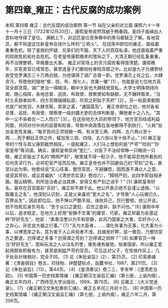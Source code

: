 # 第四章_雍正：古代反腐的成功案例

未知
第四章
雍正：古代反腐的成功案例
第一节
站在父亲的对立面
康熙六十一年十一月十三日（1722年12月20日），康熙皇帝突然驾崩于畅春园。皇四子胤禛出人意料地夺得了皇位。
满朝上下，对这匹皇位竞争赛中的黑马都缺乏了解。各地官员，都不知道这位新皇帝会烧什么样的“三把火”。
在动荡中即位的雍正，面临着重重危机。除了皇族的怀疑、兄弟们的不服、天下人的窃窃私语，他还面临着严重的财政危机和社会危机。在老皇帝康熙晚年的宽纵之下，大清王朝已经乱象重重，再不治理整顿，早晚要出大事。
雍正对官场上的贪污腐败看得很清楚。康熙晚年，买官卖官已成常态，甚至连皇子们都纷纷身陷贪腐之中。比如皇九子允禟曾经收受觉罗满丕三十万两白银，为他谋得了湖广总督一职。觉罗满丕上任之后，大肆贪污，导致他的辖地“督、抚、布、按七人，贪庸一辙”
[1]
，也就是说七位地方高官全部贪腐，湖广吏治一塌糊涂。朝中大臣也大肆结党营私，大学士明珠把持内阁，随心指挥，各地总督、巡抚、布政使、按察使如有缺额，无不辗转贩卖，“当时士夫趋者如市，四方货赂辐辏私邸，珍异之积拟于天府”
[2]
。另一权臣索额图也是广树党羽，大肆贪赃，其家之富，“通国莫及”。
雍正帝即位之初，他对各省总督、巡抚、布政使、按察使一级封疆大吏的总体判断是，懈弛者十之八九，“其中一尘不染者仅一二人而已”
[3]
。在这些地方大员的带领下，地方官员结成利益同盟，共同对付中央的监督和检查，导致中央政策在各地都得不到执行，“火耗”加派呈恶性发展。“每岁民间正项钱粮一两，有派至三两、四两、五六两以至十两……而于朝廷正供之外，辄加至三倍、四倍、五六倍以至十倍不止。”
[4]
雍正皇帝的个性与其父康熙截然相反。一提起雍正，人们马上想到的是“严苛”“险刻”“抄家皇帝”等词语。确实，康熙皇帝崇尚“宽仁”，对臣下不法经常睁一只眼闭一只眼，雍正却是出了名的“精明严刻”，眼里揉不得一粒沙子。他不能容忍他所看到的任何贪渎行为，必将犯官严惩而后快。雍正皇帝也并不回避自己的“苛刻”之名，甚至以此为荣。他曾经说“实心任事，整饬官民，不避嫌怨，因而遂不满众人之意，或谤其苛刻，或议其偏执”（《清世宗实录》卷四六），“精明严刻，此四字即自相矛盾。既云精明，则所惩治者必当其罪，安得又有严刻之诮乎？”
[5]
康熙皇帝好名，喜欢在百官面前“买好”。雍正却不屑于此。他公开表示绝不会谨让退缩，“以取庸主之名”。他深刻认识到，正是父亲喜欢“宽大之名”，才导致“人心玩偈已久，百弊丛生”，因此即位后，他不惮以严酷手段，诛除异己，厉行整顿。他公开说，他不怕死后身负骂名：“至于众口之褒贬、后世之是非，朕不问也。”
[6]
康熙中年以后，追求稳定，在地方上好用“安静不生事”的庸官、巧宦。雍正却最为反感这种“好好先生”，他说：“柔善沽誉以为平和安静，此风乃国家之大害，实奸诈小人之存心，非忠良大器之行事。”
[7]
“夫为大臣者，……谓化有事为无事，化大事为小事，以博宽厚之名，其为害于人心风俗者不浅，且摘发奸弊，惩一儆百，乃整饬官方之要道，岂得谓之多事？岂得谓之苛刻？岂得谓之琐碎？”
[8]
如果官员一味当“好好先生”，宽纵玩法之人以沽名钓誉，难免诸务废弛，贻害国家。所以雍正爱起用那些积极有为，甚至是刚猛严苛的官员。
可见这对父子，在性格作风上，几乎处处针锋相对，完全不同。
[1]
见《朱批谕旨》（2），第25页。
[2]
印鸾章编著：《清鉴纲目》卷五，邓球柏、钟楚楚标点，岳麓书社，1987，第211页。
[3]
见《朱批谕旨》（13），第44页。
[4]
《皇清奏议》卷二三，李发甲：《澄清吏治疏》。
[5]
中国第一历史档案馆编：《雍正朝汉文谕旨汇编》（第七册，上谕内阁），雍正五年四月，广西师范大学出版社，1999，第76页。
[6]
见雍正：《大义觉迷录》。
[7]
《雍正朝汉文朱批奏折汇编》，雍正五年闰三月初十日。
[8]
中国第一历史档案馆编：《雍正朝汉文谕旨汇编》（第七册，上谕内阁），雍正六年二月，第206页。